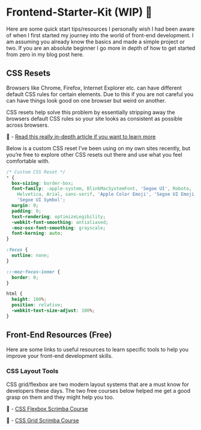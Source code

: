 # Frontend-Starter-Kit (WIP) 🚀 
Here are some quick start tips/resources I personally wish I had been aware of when I first started my journey into the world of front-end development. I am assuming you already know the basics and made a simple project or two. If you are an absolute beginner I go more in depth of how to get started from zero in my blog post here.


## CSS Resets

Browsers like Chrome, Firefox, Internet Explorer etc. can have different default CSS rules for certain elements. Due to this if you are not careful you can have things look good on one browser but weird on another. 

CSS resets help solve this problem by essentially stripping away the browsers default CSS rules so your site looks as consistent as possible across browsers. 

🔗 - [Read this really in-depth article if you want to learn more](https://medium.com/@riittagirl/a-tale-of-css-resets-and-everything-you-need-to-know-about-them-781849d9b7f2)

Below is a custom CSS reset I’ve been using on my own sites recently, but you’re free to explore other CSS resets out there and use what you feel comfortable with.
```css
/* Custom CSS Reset */
* {
  box-sizing: border-box;
  font-family: -apple-system, BlinkMacSystemFont, 'Segoe UI', Roboto,
    Helvetica, Arial, sans-serif, 'Apple Color Emoji', 'Segoe UI Emoji',
    'Segoe UI Symbol';
  margin: 0;
  padding: 0;
  text-rendering: optimizeLegibility;
  -webkit-font-smoothing: antialiased;
  -moz-osx-font-smoothing: grayscale;
  font-kerning: auto;
}

:focus {
  outline: none;
}

::-moz-focus-inner {
  border: 0;
}

html {
  height: 100%;
  position: relative;
  -webkit-text-size-adjust: 100%;
}
```


## Front-End Resources (Free)
Here are some links to useful resources to learn specific tools to help you improve your front-end development skills.

### CSS Layout Tools
CSS grid/flexbox are two modern layout systems that are a must know for developers these days. The two free courses below helped me get a good grasp on them and they might help you too.

🔗 - [CSS Flexbox Scrimba Course](https://scrimba.com/g/gR8PTE?utm_source=dev.to&utm_medium=referral&utm_campaign=gR8PTE_grid_vs_flexbox)

🔗 - [CSS Grid Scrimba Course](https://scrimba.com/g/gR8PTE?utm_source=dev.to&utm_medium=referral&utm_campaign=gR8PTE_grid_vs_flexbox)
